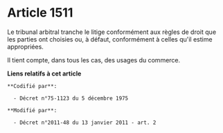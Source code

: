 # Article 1511

Le tribunal arbitral tranche le litige conformément aux règles de droit que les parties ont choisies ou, à défaut,
conformément à celles qu'il estime appropriées. 

Il tient compte, dans tous les cas, des usages du commerce.

**Liens relatifs à cet article**

	**Codifié par**:

	  - Décret n°75-1123 du 5 décembre 1975

	**Modifié par**:

	  - Décret n°2011-48 du 13 janvier 2011 - art. 2
